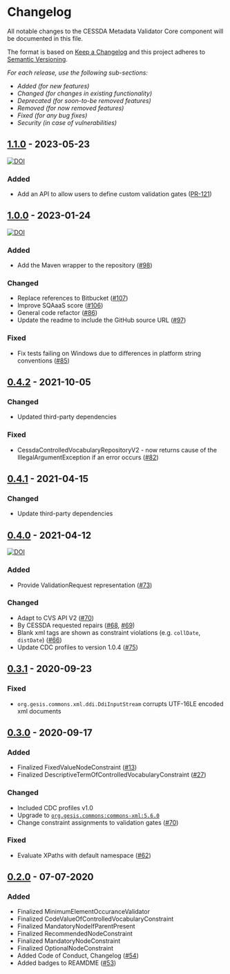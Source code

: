 # Changelog

All notable changes to the CESSDA Metadata Validator Core component will be documented in this file.

The format is based on [Keep a Changelog](http://keepachangelog.com/en/1.0.0/)
and this project adheres to [Semantic Versioning](http://semver.org/spec/v2.0.0.html).

*For each release, use the following sub-sections:*

- *Added (for new features)*
- *Changed (for changes in existing functionality)*
- *Deprecated (for soon-to-be removed features)*
- *Removed (for now removed features)*
- *Fixed (for any bug fixes)*
- *Security (in case of vulnerabilities)*

## [1.1.0] - 2023-05-23

[![DOI](https://zenodo.org/badge/DOI/10.5281/zenodo.7961900.svg)](https://doi.org/10.5281/zenodo.7961900)

### Added

- Add an API to allow users to define custom validation
  gates ([PR-121](https://github.com/cessda/cessda.cmv.core/pull/121))

## [1.0.0] - 2023-01-24

[![DOI](https://zenodo.org/badge/DOI/10.5281/zenodo.545261.svg)](https://doi.org/10.5281/zenodo.545261)

### Added

- Add the Maven wrapper to the repository
  ([#98](https://github.com/cessda/cessda.cmv.core/issues/98))

### Changed

- Replace references to Bitbucket
  ([#107](https://github.com/cessda/cessda.cmv.core/issues/107))
- Improve SQAaaS score
  ([#106](https://github.com/cessda/cessda.cmv.core/issues/106))
- General code refactor
  ([#86](https://github.com/cessda/cessda.cmv.core/issues/86))
- Update the readme to include the GitHub source URL
  ([#97](https://github.com/cessda/cessda.cmv.core/issues/97))

### Fixed

- Fix tests failing on Windows due to differences in platform string conventions
  ([#85](https://github.com/cessda/cessda.cmv.core/issues/85))

## [0.4.2] - 2021-10-05

### Changed

- Updated third-party dependencies

### Fixed

- CessdaControlledVocabularyRepositoryV2 - now returns cause of the
  IllegalArgumentException if an error occurs
  ([#82](https://github.com/cessda/cessda.cmv.core/issues/82))

## [0.4.1] - 2021-04-15

### Changed

- Update third-party dependencies

## [0.4.0] - 2021-04-12

[![DOI](https://zenodo.org/badge/DOI/10.5281/zenodo.4680640.svg)](https://doi.org/10.5281/zenodo.4680640)

### Added

- Provide ValidationRequest representation
  ([#73](https://github.com/cessda/cessda.cmv.core/issues/73))

### Changed

- Adapt to CVS API V2
  ([#70](https://github.com/cessda/cessda.cmv.core/issues/70))
- By CESSDA requested repairs
  ([#68](https://github.com/cessda/cessda.cmv.core/issues/),
  [#69](https://github.com/cessda/cessda.cmv.core/issues/))
- Blank xml tags are shown as constraint violations
  (e.g. `collDate`, `distDate`)
  ([#66](https://github.com/cessda/cessda.cmv.core/issues/))
- Update CDC profiles to version 1.0.4
  ([#75](https://github.com/cessda/cessda.cmv.core/issues/))

## [0.3.1] - 2020-09-23

### Fixed

- `org.gesis.commons.xml.ddi.DdiInputStream`
  corrupts UTF-16LE encoded xml documents

## [0.3.0] - 2020-09-17

### Added

- Finalized FixedValueNodeConstraint
  ([#13](https://github.com/cessda/cessda.cmv.core/issues/))
- Finalized DescriptiveTermOfControlledVocabularyConstraint
  ([#27](https://github.com/cessda/cessda.cmv.core/issues/))

### Changed

- Included CDC profiles v1.0
- Upgrade to
  [`org.gesis.commons:commons-xml:5.6.0`](https://git.gesis.org/java-commons/commons-xml/tree/v5.6.0)
- Change constraint assignments to validation gates
  ([#70](https://github.com/cessda/cessda.cmv.core/issues/70))

### Fixed

- Evaluate XPaths with default namespace
  ([#62](https://github.com/cessda/cessda.cmv.core/issues/62))

## [0.2.0] - 07-07-2020

### Added

- Finalized MinimumElementOccuranceValidator
- Finalized CodeValueOfControlledVocabularyConstraint
- Finalized MandatoryNodeIfParentPresent
- Finalized RecommendedNodeConstraint
- Finalized MandatoryNodeConstraint
- Finalized OptionalNodeConstraint
- Added Code of Conduct, Changelog
  ([#54](https://github.com/cessda/cessda.cmv.core/issues/54))
- Added badges to REAMDME
  ([#53](https://github.com/cessda/cessda.cmv.core/issues/53))

[1.1.0]: https://github.com/cessda/cessda.cmv.core/releases/tag/1.1.0

[1.0.0]: https://github.com/cessda/cessda.cmv.core/releases/tag/v1.0.0
[0.4.2]: https://github.com/cessda/cessda.cmv.core/releases/tag/v0.4.2
[0.4.1]: https://github.com/cessda/cessda.cmv.core/releases/tag/v0.4.1
[0.4.0]: https://github.com/cessda/cessda.cmv.core/releases/tag/v0.4.0
[0.3.1]: https://github.com/cessda/cessda.cmv.core/releases/tag/v0.3.1
[0.3.0]: https://github.com/cessda/cessda.cmv.core/releases/tag/v0.3.0
[0.2.0]: https://github.com/cessda/cessda.cmv.core/releases/tag/v0.2.0

